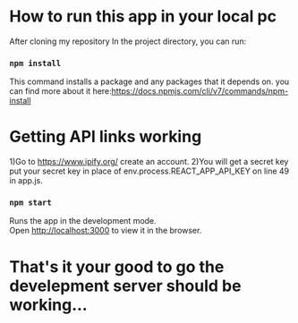 
# How to run this app in your local pc

After cloning my repository
In the project directory, you can run:

### `npm install`

This command installs a package and any packages that it depends on.
you can find more about it here:https://docs.npmjs.com/cli/v7/commands/npm-install

# Getting API links working

1)Go to https://www.ipify.org/ create an account.
2)You will get a secret key put your secret key in place of env.process.REACT_APP_API_KEY on line 49 in app.js.

### `npm start`

Runs the app in the development mode.\
Open [http://localhost:3000](http://localhost:3000) to view it in the browser.

# That's it your good to go the develepment server should be working...
